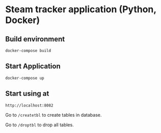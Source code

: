 # Steam tracker application (Python, Docker)

Build environment
----------------

    docker-compose build

Start Application
----------------

    docker-compose up

Start using at
----------------

    http://localhost:8082

Go to ``/createtbl`` to create tables in database.

Go to ``/droptbl`` to drop all tables.
